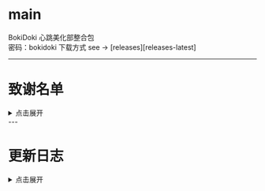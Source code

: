 # main
BokiDoki 心跳美化部整合包<br>
密码：bokidoki
下载方式 see -> [releases][releases-latest]

---
# 致谢名单
<details>
<summary>点击展开</summary>
> 人
</details>
---

# 更新日志
<details>
<summary>点击展开</summary>
  
> 2023.11.14
</details>
